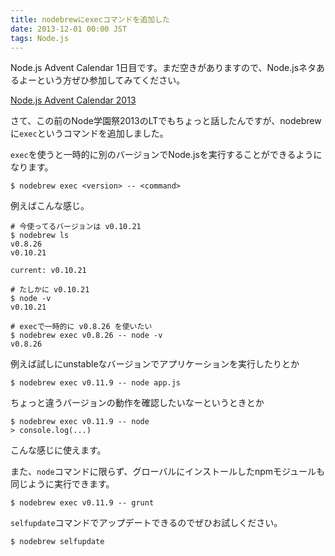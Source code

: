 ```yaml
---
title: nodebrewにexecコマンドを追加した
date: 2013-12-01 00:00 JST
tags: Node.js
---
```


Node.js Advent Calendar 1日目です。まだ空きがありますので、Node.jsネタあるよーという方ぜひ参加してみてください。

[Node.js Advent Calendar 2013](http://www.adventar.org/calendars/56)

さて、この前のNode学園祭2013のLTでもちょっと話したんですが、nodebrewに`exec`というコマンドを追加しました。

`exec`を使うと一時的に別のバージョンでNode.jsを実行することができるようになります。

    $ nodebrew exec <version> -- <command>

例えばこんな感じ。

    # 今使ってるバージョンは v0.10.21
    $ nodebrew ls
    v0.8.26
    v0.10.21

    current: v0.10.21

    # たしかに v0.10.21
    $ node -v
    v0.10.21

    # execで一時的に v0.8.26 を使いたい
    $ nodebrew exec v0.8.26 -- node -v
    v0.8.26

例えば試しにunstableなバージョンでアプリケーションを実行したりとか

    $ nodebrew exec v0.11.9 -- node app.js

ちょっと違うバージョンの動作を確認したいなーというときとか

    $ nodebrew exec v0.11.9 -- node
    > console.log(...)

こんな感じに使えます。

また、`node`コマンドに限らず、グローバルにインストールしたnpmモジュールも同じように実行できます。

    $ nodebrew exec v0.11.9 -- grunt

`selfupdate`コマンドでアップデートできるのでぜひお試しください。

    $ nodebrew selfupdate
